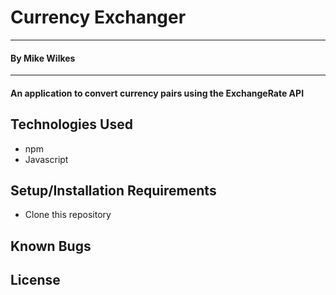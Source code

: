 
# Currency Exchanger
---
#### By Mike Wilkes
---
#### An application to convert currency pairs using the ExchangeRate API

## Technologies Used
* npm
* Javascript

## Setup/Installation Requirements

* Clone this repository


## Known Bugs

## License